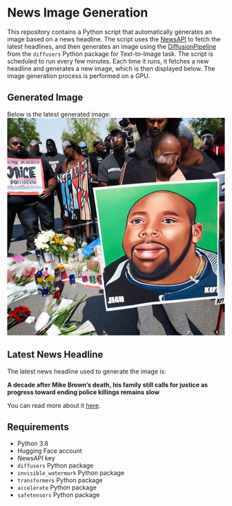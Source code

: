 # News Image Generation
This repository contains a Python script that automatically generates an image based on a news headline. The script uses the [NewsAPI](https://newsapi.org/) to fetch the latest headlines, and then generates an image using the [DiffusionPipeline](https://github.com/huggingface/diffusers) from the `diffusers` Python package for Text-to-Image task.
The script is scheduled to run every few minutes. Each time it runs, it fetches a new headline and generates a new image, which is then displayed below. The image generation process is performed on a GPU.

## Generated Image
Below is the latest generated image:
![Generated Image](image.png)

## Latest News Headline
The latest news headline used to generate the image is:

**A decade after Mike Brown’s death, his family still calls for justice as progress toward ending police killings remains slow**

You can read more about it [here](https://news.google.com/rss/articles/CBMiggFBVV95cUxQeU1odlF1X3hIRVBTZm1ta2xnalJub2k3Rm1RbzNHbTFBUy1yOUlpdnRMYU05UEFpam5iX3pYaXU4aGNKd2lnLTVJN0ZMNDA4am1OTGhYYi1fRUtFN0lSX3JRdE0wN2ZJN3FyVU02dzQwdnhvSzNqa1VNSmRLLUxfVnl30gF4QVVfeXFMTkZiRHVoUlozN19BRF9MZUNhZkpqY2ZOSmJoS0oxamZqSkNtbURYY0RxWTV6WVEwY1lUTmotTGtBYnM5Z1NEOGZIUklCbUZLdGg0RDdnNExrRlU0dDZscHg1TUJwX19sZnNLVC1JVTlBQnJyU3ZyRFVY?oc=5).

## Requirements
- Python 3.8
- Hugging Face account
- NewsAPI key
- `diffusers` Python package
- `invisible_watermark` Python package
- `transformers` Python package
- `accelerate` Python package
- `safetensors` Python package
